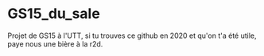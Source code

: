 # GS15_du_sale
Projet de GS15 à l'UTT, si tu trouves ce github en 2020 et qu'on t'a été utile, paye nous une bière à la r2d.

